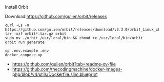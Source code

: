 Install Orbit

Download https://github.com/gulien/orbit/releases

```
curl -Ls -O https://github.com/gulien/orbit/releases/download/v3.3.0/orbit_Linux_x86_64.tar.gz
tar -xzf orbit*.tar.gz orbit
sudo mv ./orbit /usr/local/bin && chmod +x /usr/local/bin/orbit
orbit run generate

cp .env.example .env
docker compose up
```


- https://github.com/gulien/orbit?tab=readme-ov-file
- https://github.com/thecodingmachine/docker-images-php/blob/v4/utils/Dockerfile.slim.blueprint
